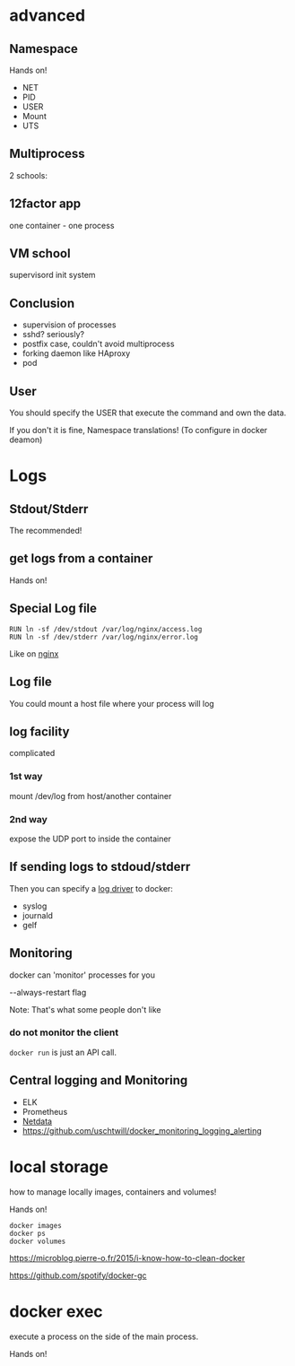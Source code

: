 # advanced



## Namespace

Hands on!

 - NET
 - PID
 - USER
 - Mount
 - UTS




## Multiprocess

2 schools:


## 12factor app

one container - one process


## VM school

supervisord
init system


## Conclusion

 - supervision of processes
 - sshd? seriously?
 - postfix case, couldn't avoid multiprocess
 - forking daemon like HAproxy
 - pod



## User

You should specify the USER that execute the command and own the data.


If you don't it is fine, Namespace translations!
(To configure in docker deamon)



# Logs


## Stdout/Stderr

The recommended!


## get logs from a container

Hands on!


## Special Log file

```
RUN ln -sf /dev/stdout /var/log/nginx/access.log
RUN ln -sf /dev/stderr /var/log/nginx/error.log
```

Like on [nginx](https://github.com/nginxinc/docker-nginx/blob/master/stable/alpine/Dockerfile#L133-L134)


## Log file

You could mount a host file where your process will log


## log facility

complicated


### 1st way

mount /dev/log from host/another container


### 2nd way

expose the UDP port to inside the container


## If sending logs to stdoud/stderr

Then you can specify a [log driver](https://docs.docker.com/config/containers/logging/configure/) to docker:
 - syslog
 - journald
 - gelf



## Monitoring

docker can 'monitor' processes for you

--always-restart flag

Note:
That's what some people don't like


### do not monitor the client

`docker run` is just an API call.



## Central logging and Monitoring

 - ELK
 - Prometheus
 - [Netdata](https://github.com/firehol/netdata)
 - https://github.com/uschtwill/docker_monitoring_logging_alerting



# local storage

how to manage locally images, containers and volumes!


Hands on!

```
docker images
docker ps
docker volumes
```


https://microblog.pierre-o.fr/2015/i-know-how-to-clean-docker

https://github.com/spotify/docker-gc



# docker exec

execute a process on the side of the main process.

Hands on!

